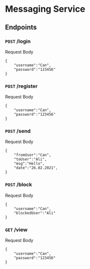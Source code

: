 # Messaging Service

## Endpoints

### `POST` /login

Request Body

```
{
    "username":"Can",
    "password":"123456"
}

```
### `POST` /register

Request Body

```
{
    "username":"Can",
    "password":"123456"
}

```

### `POST` /send

Request Body

```
{
    "fromUser":"Can",
    "toUser":"Ali",
    "msg":"Hello",
    "date":"26.02.2021",
}

```

### `POST` /block

Request Body

```
{
    "username":"Can",
    "blockedUser":"Ali"
}

```

### `GET` /view

Request Body

```
{
    "username":"Can",
    "password":"123456"
}

```
